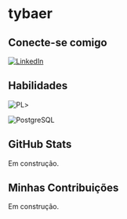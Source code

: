 # tybaer

## Conecte-se comigo
[![LinkedIn](https://img.shields.io/badge/LinkedIn-0077B5?style=for-the-badge&logo=linkedin&logoColor=white)](https://www.linkedin.com/in/tahnee-baer-a7577829/)

## Habilidades
![PL](https://img.shields.io/badge/PL%2FSQL-FFFFFF?style=for-the-badge&logo=oracle&logoColor=FF0000&labelColor=FFFFFF&color=FF0000)>

![PostgreSQL](https://img.shields.io/badge/PostgreSQL-000?style=for-the-badge&logo=postgresql)


## GitHub Stats
Em construção.

## Minhas Contribuições
Em construção.